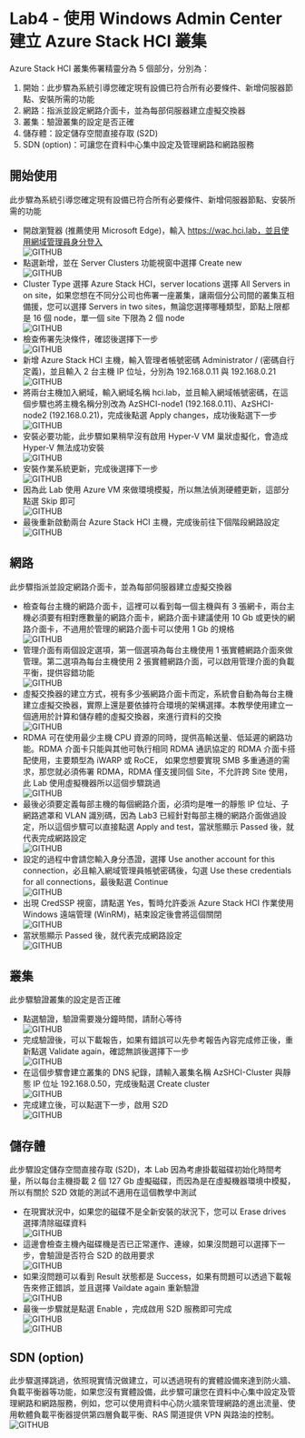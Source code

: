 # Lab4 - 使用 Windows Admin Center 建立 Azure Stack HCI 叢集

Azure Stack HCI 叢集佈署精靈分為 5 個部分，分別為：<br>
1. 開始：此步驟為系統引導您確定現有設備已符合所有必要條件、新增伺服器節點、安裝所需的功能<br>
2. 網路：指派並設定網路介面卡，並為每部伺服器建立虛擬交換器<br>
3. 叢集：驗證叢集的設定是否正確<br>
4. 儲存體：設定儲存空間直接存取 (S2D)<br>
5. SDN (option)：可讓您在資料中心集中設定及管理網路和網路服務<br>

## 開始使用

此步驟為系統引導您確定現有設備已符合所有必要條件、新增伺服器節點、安裝所需的功能<br>

- 開啟瀏覽器 (推薦使用 Microsoft Edge)，輸入 https://wac.hci.lab，並且使用網域管理員身分登入<br>
![GITHUB](https://github.com/BrianHsing/Azure-Stack-HCI/blob/main/image/cluster1.png "cluster1")<br>
- 點選新增，並在 Server Clusters 功能視窗中選擇 Create new<br>
![GITHUB](https://github.com/BrianHsing/Azure-Stack-HCI/blob/main/image/cluster2.png "cluster2")<br>
- Cluster Type 選擇 Azure Stack HCI，server locations 選擇 All Servers in on site，如果您想在不同分公司也佈署一座叢集，讓兩個分公司間的叢集互相備援，您可以選擇 Servers in two sites，無論您選擇哪種類型，節點上限都是 16 個 node，單一個 site 下限為 2 個 node<br>
![GITHUB](https://github.com/BrianHsing/Azure-Stack-HCI/blob/main/image/cluster3.png "cluster3")<br>
- 檢查佈署先決條件，確認後選擇下一步<br>
![GITHUB](https://github.com/BrianHsing/Azure-Stack-HCI/blob/main/image/cluster4.png "cluster4")<br>
- 新增 Azure Stack HCI 主機，輸入管理者帳號密碼 Administrator / (密碼自行定義)，並且輸入 2 台主機 IP 位址，分別為 192.168.0.11 與 192.168.0.21<br>
![GITHUB](https://github.com/BrianHsing/Azure-Stack-HCI/blob/main/image/cluster5.png "cluster5")<br>
- 將兩台主機加入網域，輸入網域名稱 hci.lab，並且輸入網域帳號密碼，在這個步驟也將主機名稱分別改為 AzSHCI-node1 (192.168.0.11)、AzSHCI-node2 (192.168.0.21)，完成後點選 Apply changes，成功後點選下一步<br>
![GITHUB](https://github.com/BrianHsing/Azure-Stack-HCI/blob/main/image/cluster6.png "cluster6")<br>
- 安裝必要功能，此步驟如果稍早沒有啟用 Hyper-V VM 巢狀虛擬化，會造成 Hyper-V 無法成功安裝<br>
![GITHUB](https://github.com/BrianHsing/Azure-Stack-HCI/blob/main/image/cluster7.png "cluster7")<br>
- 安裝作業系統更新，完成後選擇下一步<br>
![GITHUB](https://github.com/BrianHsing/Azure-Stack-HCI/blob/main/image/cluster8.png "cluster8")<br>
- 因為此 Lab 使用 Azure VM 來做環境模擬，所以無法偵測硬體更新，這部分點選 Skip 即可<br>
![GITHUB](https://github.com/BrianHsing/Azure-Stack-HCI/blob/main/image/cluster9.png "cluster9")<br>
- 最後重新啟動兩台 Azure Stack HCI 主機，完成後前往下個階段網路設定<br>
![GITHUB](https://github.com/BrianHsing/Azure-Stack-HCI/blob/main/image/cluster10.png "cluster10")<br>  
## 網路

此步驟指派並設定網路介面卡，並為每部伺服器建立虛擬交換器<br>

- 檢查每台主機的網路介面卡，這裡可以看到每一個主機與有 3 張網卡，兩台主機必須要有相對應數量的網路介面卡，網路介面卡建議使用 10 Gb 或更快的網路介面卡，不過用於管理的網路介面卡可以使用 1 Gb 的規格<br>
![GITHUB](https://github.com/BrianHsing/Azure-Stack-HCI/blob/main/image/cluster11.png "cluster11")<br>
- 管理介面有兩個設定選項，第一個選項為每台主機使用 1 張實體網路介面來做管理。第二選項為每台主機使用 2 張實體網路介面，可以啟用管理介面的負載平衡，提供容錯功能<br>
![GITHUB](https://github.com/BrianHsing/Azure-Stack-HCI/blob/main/image/cluster12.png "cluster12")<br>
- 虛擬交換器的建立方式，視有多少張網路介面卡而定，系統會自動為每台主機建立虛擬交換器，實際上還是要依據符合環境的架構選擇。本教學使用建立一個適用於計算和儲存體的虛擬交換器，來進行資料的交換<br>
![GITHUB](https://github.com/BrianHsing/Azure-Stack-HCI/blob/main/image/cluster13.png "cluster13")<br>
- RDMA 可在使用最少主機 CPU 資源的同時，提供高輸送量、低延遲的網路功能。RDMA 介面卡只能與其他可執行相同 RDMA 通訊協定的 RDMA 介面卡搭配使用，主要類型為 iWARP 或 RoCE， 如果您想要實現 SMB 多重通道的需求，那您就必須佈署 RDMA，RDMA 僅支援同個 Site，不允許跨 Site 使用，此 Lab 使用虛擬機器所以這個步驟跳過<br>
![GITHUB](https://github.com/BrianHsing/Azure-Stack-HCI/blob/main/image/cluster14.png "cluster14")<br>
- 最後必須要定義每部主機的每個網路介面，必須均是唯一的靜態 IP 位址、子網路遮罩和 VLAN 識別碼，因為 Lab3 已經針對每部主機的網路介面做過設定，所以這個步驟可以直接點選 Apply and test，當狀態顯示 Passed 後，就代表完成網路設定<br>
![GITHUB](https://github.com/BrianHsing/Azure-Stack-HCI/blob/main/image/cluster15.png "cluster15")<br>
- 設定的過程中會請您輸入身分憑證，選擇 Use another account for this connection，必且輸入網域管理員帳號密碼後，勾選 Use these credentials for all connections，最後點選 Continue<br>
![GITHUB](https://github.com/BrianHsing/Azure-Stack-HCI/blob/main/image/cluster16.png "cluster16")<br>
- 出現 CredSSP 視窗，請點選 Yes，暫時允許委派 Azure Stack HCI 作業使用 Windows 遠端管理 (WinRM)，結束設定後會將這個關閉<br>
![GITHUB](https://github.com/BrianHsing/Azure-Stack-HCI/blob/main/image/cluster17.png "cluster17")<br>
- 當狀態顯示 Passed 後，就代表完成網路設定<br>
![GITHUB](https://github.com/BrianHsing/Azure-Stack-HCI/blob/main/image/cluster18.png "cluster18")<br>

## 叢集

此步驟驗證叢集的設定是否正確

- 點選驗證，驗證需要幾分鐘時間，請耐心等待<br>
![GITHUB](https://github.com/BrianHsing/Azure-Stack-HCI/blob/main/image/cluster19.png "cluster19")<br>
- 完成驗證後，可以下載報告，如果有錯誤可以先參考報告內容完成修正後，重新點選 Validate again，確認無誤後選擇下一步<br>
![GITHUB](https://github.com/BrianHsing/Azure-Stack-HCI/blob/main/image/cluster20.png "cluster20")<br>
- 在這個步驟會建立叢集的 DNS 紀錄，請輸入叢集名稱 AzSHCI-Cluster 與靜態 IP 位址 192.168.0.50，完成後點選 Create cluster<br>
![GITHUB](https://github.com/BrianHsing/Azure-Stack-HCI/blob/main/image/cluster21.png "cluster21")<br>
- 完成建立後，可以點選下一步，啟用 S2D<br>
![GITHUB](https://github.com/BrianHsing/Azure-Stack-HCI/blob/main/image/cluster22.png "cluster22")<br>

## 儲存體

此步驟設定儲存空間直接存取 (S2D)，本 Lab 因為考慮掛載磁碟初始化時間考量，所以每台主機掛載 2 個 127 Gb 虛擬磁碟，而因為是在虛擬機器環境中模擬，所以有關於 S2D 效能的測試不適用在這個教學中測試<br>

- 在現實狀況中，如果您的磁碟不是全新安裝的狀況下，您可以 Erase drives 選擇清除磁碟資料<br>
![GITHUB](https://github.com/BrianHsing/Azure-Stack-HCI/blob/main/image/cluster23.png "cluster23")<br>
- 這邊會檢查主機內磁碟機是否已正常運作、連線，如果沒問題可以選擇下一步，會驗證是否符合 S2D 的啟用要求<br>
![GITHUB](https://github.com/BrianHsing/Azure-Stack-HCI/blob/main/image/cluster24.png "cluster24")<br>
- 如果沒問題可以看到 Result 狀態都是 Success，如果有問題可以透過下載報告來修正錯誤，並且選擇 Vaildate again 重新驗證<br>
![GITHUB](https://github.com/BrianHsing/Azure-Stack-HCI/blob/main/image/cluster25.png "cluster25")<br>
- 最後一步驟就是點選 Enable ，完成啟用 S2D 服務即可完成<br>
![GITHUB](https://github.com/BrianHsing/Azure-Stack-HCI/blob/main/image/cluster26.png "cluster26")<br>
![GITHUB](https://github.com/BrianHsing/Azure-Stack-HCI/blob/main/image/cluster27.png "cluster27")<br>
## SDN (option)

此步驟選擇跳過，依照現實情況做建立，可以透過現有的實體設備來達到防火牆、負載平衡器等功能，如果您沒有實體設備，此步驟可讓您在資料中心集中設定及管理網路和網路服務，例如，您可以使用資料中心防火牆來管理網路的進出流量、使用軟體負載平衡器提供第四層負載平衡、RAS 閘道提供 VPN 與路油的控制。<br>
![GITHUB](https://github.com/BrianHsing/Azure-Stack-HCI/blob/main/image/cluster28.png "cluster28")<br>